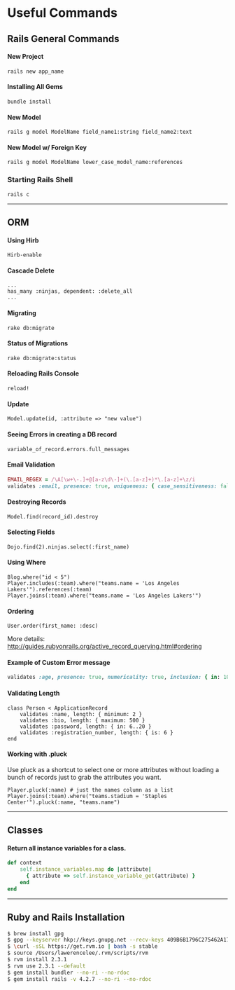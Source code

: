 # Useful Commands

## Rails General Commands

#### New Project
    rails new app_name

#### Installing All Gems
    bundle install

#### New Model
    rails g model ModelName field_name1:string field_name2:text

#### New Model w/ Foreign Key
    rails g model ModelName lower_case_model_name:references

### Starting Rails Shell
    rails c

***
## ORM

#### Using Hirb
    Hirb-enable

#### Cascade Delete
    ...
    has_many :ninjas, dependent: :delete_all
    ...

#### Migrating
    rake db:migrate

#### Status of Migrations
    rake db:migrate:status

#### Reloading Rails Console
    reload!

#### Update
    Model.update(id, :attribute => "new value")

#### Seeing Errors in creating a DB record
    variable_of_record.errors.full_messages

#### Email Validation
```ruby
EMAIL_REGEX = /\A[\w+\-.]+@[a-z\d\-]+(\.[a-z]+)*\.[a-z]+\z/i
validates :email, presence: true, uniqueness: { case_sensitiveness: false }, format: { with: EMAIL_REGEX }
```

#### Destroying Records
    Model.find(record_id).destroy

#### Selecting Fields 
    Dojo.find(2).ninjas.select(:first_name)

#### Using Where
    Blog.where("id < 5")
    Player.includes(:team).where("teams.name = 'Los Angeles Lakers'").references(:team)
    Player.joins(:team).where("teams.name = 'Los Angeles Lakers'")

#### Ordering 
    User.order(first_name: :desc)
More details: http://guides.rubyonrails.org/active_record_querying.html#ordering

#### Example of Custom Error message
```ruby
validates :age, presence: true, numericality: true, inclusion: { in: 10..150, message: "must be between 10-150" }
```

#### Validating Length
    class Person < ApplicationRecord
        validates :name, length: { minimum: 2 }
        validates :bio, length: { maximum: 500 }
        validates :password, length: { in: 6..20 }
        validates :registration_number, length: { is: 6 }
    end

#### Working with .pluck 
Use pluck as a shortcut to select one or more attributes without loading a bunch of records just to grab the attributes you want.

    Player.pluck(:name) # just the names column as a list
    Player.joins(:team).where("teams.stadium = 'Staples Center'").pluck(:name, "teams.name")
***
## Classes
#### Return all instance variables for a class.
```ruby
def context
    self.instance_variables.map do |attribute|
      { attribute => self.instance_variable_get(attribute) }
    end
end
```
***
## Ruby and Rails Installation
```bash
$ brew install gpg
$ gpg --keyserver hkp://keys.gnupg.net --recv-keys 409B6B1796C275462A1703113804BB82D39DC0E3
$ \curl -sSL https://get.rvm.io | bash -s stable
$ source /Users/lawerencelee/.rvm/scripts/rvm
$ rvm install 2.3.1
$ rvm use 2.3.1 --default
$ gem install bundler --no-ri --no-rdoc
$ gem install rails -v 4.2.7 --no-ri --no-rdoc
```